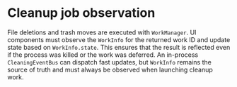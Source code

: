 # Cleanup job observation

File deletions and trash moves are executed with `WorkManager`.
UI components must observe the `WorkInfo` for the returned work ID and update
state based on `WorkInfo.state`. This ensures that the result is reflected even
if the process was killed or the work was deferred. An in-process
`CleaningEventBus` can dispatch fast updates, but `WorkInfo` remains the source
of truth and must always be observed when launching cleanup work.

